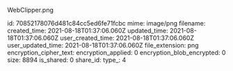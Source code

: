 WebClipper.png

id: 70852178076d481c84cc5ed6fe71fcbc
mime: image/png
filename: 
created_time: 2021-08-18T01:37:06.060Z
updated_time: 2021-08-18T01:37:06.060Z
user_created_time: 2021-08-18T01:37:06.060Z
user_updated_time: 2021-08-18T01:37:06.060Z
file_extension: png
encryption_cipher_text: 
encryption_applied: 0
encryption_blob_encrypted: 0
size: 8894
is_shared: 0
share_id: 
type_: 4